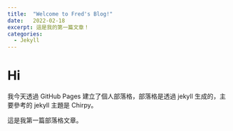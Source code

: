 ```yaml
---
title:  "Welcome to Fred's Blog!"
date:   2022-02-18
excerpt: 這是我的第一篇文章！
categories:
  - Jekyll
---
```

# Hi

我今天透過 GitHub Pages 建立了個人部落格，部落格是透過 jekyll 生成的，主要參考的 jekyll 主題是 Chirpy。

這是我第一篇部落格文章。
